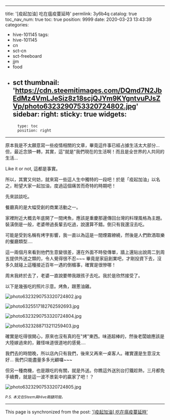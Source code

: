 
---
title: '[疫起加油] 吃在瘟疫蔓延時'
permlink: 3y6b4q
catalog: true
toc_nav_num: true
toc: true
position: 9999
date: 2020-03-23 13:43:39
categories:
- hive-101145
tags:
- hive-101145
- cn
- sct-cn
- sct-freeboard
- jjm
- food
- sct
thumbnail: 'https://cdn.steemitimages.com/DQmd7N2JbEdMz4VmLJeSiz8z18scjQJYm9KYgntvuPJsZVp/photo6323290753320724802.jpg'
sidebar:
    right:
        sticky: true
widgets:
    -
        type: toc
        position: right
---


原本我是不太願意寫一些疫情相關的文章，畢竟這件事已經占據生活太大部分... 但，最近念頭一轉，其實，這"就是"我們現在的生活啊！而且是全世界的人共同的生活...

Like it or not, 這都是事實。

所以，其實又何妨，就來寫一些這人生中獨特的一段吧！於是「疫起加油」以名之，盼望大家一起加油，度過這個痛苦而奇特的時期吧！

先來談談吃。

餐廳真的是大幅受創的商業活動之一。

家裡附近大概去年底開了一間烤魚，應該是重慶那邊傳回台灣的料理風格為主題。裝潢倒是一般，老婆帶過長輩去吃過，說還算不錯。倒只有我還沒去吃。

可能是受到名稱有烤字影響，我一直以為這是一間煙霧繚繞，然後是人們飲酒取樂的餐廳類型....

這一兩個月來看到他們生意變很差，還在外面不時發傳單，牆上還貼出說周二到周五提供外送之類的，令人覺得很不忍~~~ 畢竟是家庭創業吧，才剛投資下去，沒多久就碰上這種接近百年一遇的倒楣事，確實是很慘哪！

周末我終於去了，老婆一直說要帶我跟孩子去吃。我於是欣然接受了。

以下是幾張吃的照片示意。烤魚，跟蔥油雞。

![photo6323290753320724802.jpg](https://cdn.steemitimages.com/DQmd7N2JbEdMz4VmLJeSiz8z18scjQJYm9KYgntvuPJsZVp/photo6323290753320724802.jpg)

![photo6325517182762592693.jpg](https://cdn.steemitimages.com/DQmRonHiamKnE9JsL5mAcyrBDnbVX5NnqYFgzaNGoC2UJN1/photo6325517182762592693.jpg)

![photo6323290753320724804.jpg](https://cdn.steemitimages.com/DQmd5uQyUpacAwXG6aE7rxvreCjqYRiGVbXps3SQsNLm1c2/photo6323290753320724804.jpg)

![photo6323288713211259403.jpg](https://cdn.steemitimages.com/DQmWkQpQWh9RcVYrc8jFW7Fcc88e85ZqoqQ1Vo6sYd3z1aa/photo6323288713211259403.jpg)

確實是吃得很開心，原來也沒有真的在"烤"東西。味道超棒的，然後老闆娘應該是大陸嫁過來的，難怪味道很道地的感覺....

我們去的時間晚，所以店內只有我們，後來又再來一桌客人。確實還是生意沒太好... 我們只能盡量多多光顧囉~~~

但另一種商機，也是跟吃的有關，就是外送。你瞧這外送別台打鐵趁熱，三月都免手續費，就是這一波不景氣中的贏家了吧！？

![photo6323290753320724805.jpg](https://cdn.steemitimages.com/DQmQPHYdeCYbj6517xErANbofkBaSFJBQ4CmRfHPKBinmoe/photo6323290753320724805.jpg)

<sub>*P.S. 本文在Steem與Hive兩鏈同發。*</sub>

- - -

This page is synchronized from the post: ['[疫起加油] 吃在瘟疫蔓延時'](https://steemit.com/@deanliu/3y6b4q)
